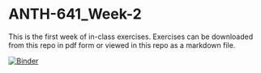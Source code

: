 # ANTH-641_Week-2

This is the first week of in-class exercises. Exercises can be downloaded from this repo in pdf form or viewed in this repo as a markdown file.  

[![Binder](https://mybinder.org/badge_logo.svg)](https://mybinder.org/v2/gh/kgarstki/ANTH-641_Week-2-Exercises/master)

